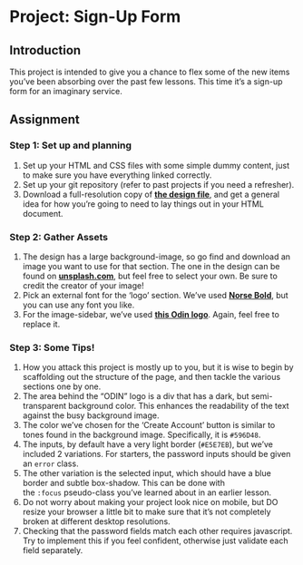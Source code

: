 # **Project: Sign-Up Form**

## ****Introduction****

This project is intended to give you a chance to flex some of the new items you’ve been absorbing over the past few lessons. This time it’s a sign-up form for an imaginary service.

## ****Assignment****

### ****Step 1: Set up and planning****

1. Set up your HTML and CSS files with some simple dummy content, just to make sure you have everything linked correctly. 
2. Set up your git repository (refer to past projects if you need a refresher).
3. Download a full-resolution copy of **[the design file](https://cdn.statically.io/gh/TheOdinProject/curriculum/5f37d43908ef92499e95a9b90fc3cc291a95014c/html_css/project-sign-up-form/sign-up-form.png)**, and get a general idea for how you’re going to need to lay things out in your HTML document.

### ****Step 2: Gather Assets****

1. The design has a large background-image, so go find and download an image you want to use for that section. The one in the design can be found on **[unsplash.com](https://unsplash.com/photos/25xggax4bSA)**, but feel free to select your own. Be sure to credit the creator of your image!
2. Pick an external font for the ‘logo’ section. We’ve used **[Norse Bold](https://cdn.statically.io/gh/TheOdinProject/theodinproject/efdc2888072f409e687d31dc580595dbe4fe0ff4/app/assets/fonts/Norse-Bold.otf)**, but you can use any font you like.
3. For the image-sidebar, we’ve used **[this Odin logo](https://cdn.statically.io/gh/TheOdinProject/curriculum/5f37d43908ef92499e95a9b90fc3cc291a95014c/html_css/project-sign-up-form/odin-lined.png)**. Again, feel free to replace it.

### ****Step 3: Some Tips!****

1. How you attack this project is mostly up to you, but it is wise to begin by scaffolding out the structure of the page, and then tackle the various sections one by one.
2. The area behind the “ODIN” logo is a div that has a dark, but semi-transparent background color. This enhances the readability of the text against the busy background image.
3. The color we’ve chosen for the ‘Create Account’ button is similar to tones found in the background image. Specifically, it is `#596D48`.
4. The inputs, by default have a very light border (`#E5E7EB`), but we’ve included 2 variations. For starters, the password inputs should be given an `error` class.
5. The other variation is the selected input, which should have a blue border and subtle box-shadow. This can be done with the `:focus` pseudo-class you’ve learned about in an earlier lesson.
6. Do not worry about making your project look nice on mobile, but DO resize your browser a little bit to make sure that it’s not completely broken at different desktop resolutions.
7. Checking that the password fields match each other requires javascript. Try to implement this if you feel confident, otherwise just validate each field separately.